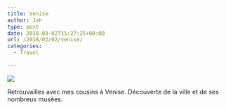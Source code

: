```yaml
---
title: Venise
author: Jah
type: post
date: 2018-03-02T15:27:25+00:00
url: /2018/03/02/venise/
categories:
  - Travel

---
```

[![](https://static.katagena.com/pics/venise.jpg)](https://steemit.com/life/@nouchka/first-time-in-venice)

Retrouvailles avec mes cousins à Venise. Découverte de la ville et de ses nombreux musées.
